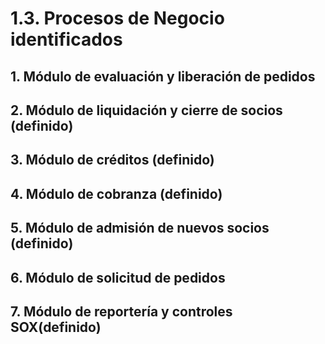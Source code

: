 # 1.3. Procesos de Negocio identificados

## 1. Módulo de evaluación y liberación de pedidos 

## 2. Módulo de liquidación y cierre de socios  (definido)

## 3. Módulo de créditos (definido)

## 4. Módulo de cobranza (definido)

## 5. Módulo de admisión de nuevos socios (definido)

## 6. Módulo de solicitud de pedidos

## 7. Módulo de reportería y controles SOX(definido)
